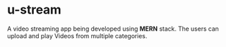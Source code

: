 # u-stream
 A video streaming app being developed using **MERN** stack. The users can upload and play Videos from multiple categories.
